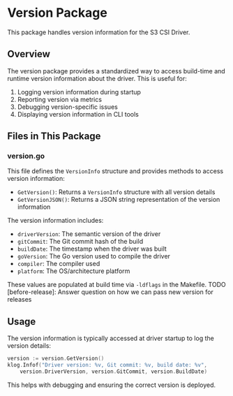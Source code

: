 # Version Package

This package handles version information for the S3 CSI Driver.

## Overview

The version package provides a standardized way to access build-time and runtime version information about the driver. This is useful for:

1. Logging version information during startup
2. Reporting version via metrics
3. Debugging version-specific issues
4. Displaying version information in CLI tools

## Files in This Package

### version.go

This file defines the `VersionInfo` structure and provides methods to access version information:

- `GetVersion()`: Returns a `VersionInfo` structure with all version details
- `GetVersionJSON()`: Returns a JSON string representation of the version information

The version information includes:
- `driverVersion`: The semantic version of the driver
- `gitCommit`: The Git commit hash of the build
- `buildDate`: The timestamp when the driver was built
- `goVersion`: The Go version used to compile the driver
- `compiler`: The compiler used
- `platform`: The OS/architecture platform

These values are populated at build time via `-ldflags` in the Makefile.
TODO [before-release]: Answer question on how we can pass new version for releases

## Usage

The version information is typically accessed at driver startup to log the version details:

```go
version := version.GetVersion()
klog.Infof("Driver version: %v, Git commit: %v, build date: %v",
    version.DriverVersion, version.GitCommit, version.BuildDate)
```

This helps with debugging and ensuring the correct version is deployed.
